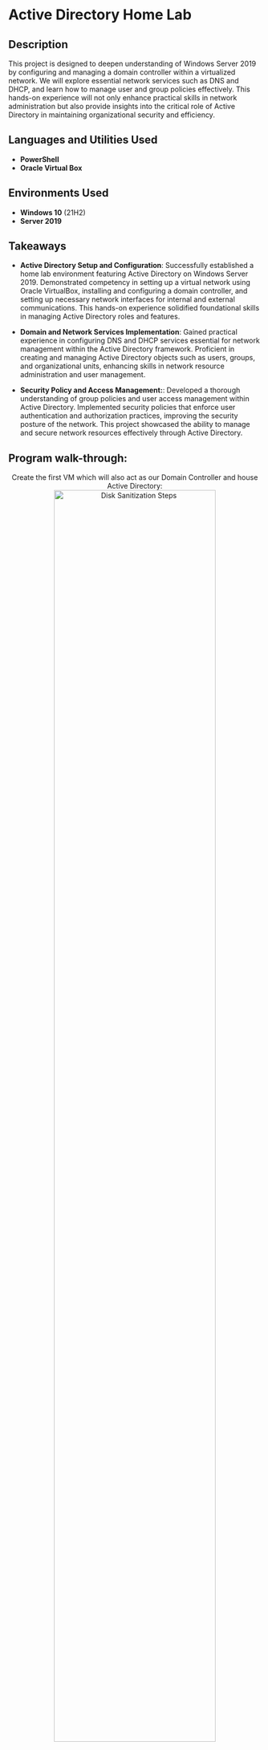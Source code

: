 <h1>Active Directory Home Lab</h1>


<h2>Description</h2>
This project is designed to deepen understanding of Windows Server 2019 by configuring and managing a domain controller within a virtualized network. We will explore essential network services such as DNS and DHCP, and learn how to manage user and group policies effectively. This hands-on experience will not only enhance practical skills in network administration but also provide insights into the critical role of Active Directory in maintaining organizational security and efficiency. <br />


<h2>Languages and Utilities Used</h2>

- <b>PowerShell</b> 
- <b>Oracle Virtual Box</b>

<h2>Environments Used </h2>

- <b>Windows 10</b> (21H2)
- <b>Server 2019</b>

<h2>Takeaways</h2>

- <b>Active Directory Setup and Configuration</b>: Successfully established a home lab environment featuring Active Directory on Windows Server 2019. Demonstrated competency in setting up a virtual network using Oracle VirtualBox, installing and configuring a domain controller, and setting up necessary network interfaces for internal and external communications. This hands-on experience solidified foundational skills in managing Active Directory roles and features.

- <b>Domain and Network Services Implementation</b>: Gained practical experience in configuring DNS and DHCP services essential for network management within the Active Directory framework. Proficient in creating and managing Active Directory objects such as users, groups, and organizational units, enhancing skills in network resource administration and user management.

- <b>Security Policy and Access Management:</b>: Developed a thorough understanding of group policies and user access management within Active Directory. Implemented security policies that enforce user authentication and authorization practices, improving the security posture of the network. This project showcased the ability to manage and secure network resources effectively through Active Directory.

<h2>Program walk-through:</h2>

<p align="center">
Create the first VM which will also act as our Domain Controller and house Active Directory: <br/>
<img src="Domain Controller VM.PNG" height="80%" width="80%" alt="Disk Sanitization Steps"/>
<br />
<br />
Configure 2 network adapters with one being used to connect to the outside internet and the other being used to connect to Virtual Box private network that the clients can connect to:  <br/>
<img src="network adapters.PNG" height="80%" width="80%" alt="Disk Sanitization Steps"/>
<br />
<br />
Install Active Directory and create Domain name: <br/>
<img src="AD installation.PNG" height="80%" width="80%" alt="Disk Sanitization Steps"/>
<img src="established domain for AD.PNG" height="80%" width="80%" alt="Disk Sanitization Steps"/>
<br />
<br />
Configure NAT and Routing so clients on the private network can reach the internet through the Domain Controller:  <br/>
<img src="NAT and routing.PNG" height="80%" width="80%" alt="Disk Sanitization Steps"/>
<br />
<br />
Configure DHCP on Domain Controller so when Windows 10 machine is created it can automatically get an IP address:  <br/>
<img src="DHCP.PNG" height="80%" width="80%" alt="Disk Sanitization Steps"/>
<br />
<br />
Powershell script that will create 1k+ users in Active Directory:  <br/>
<img src="Powershell Script to Add Users.PNG" height="80%" width="80%" alt="Disk Sanitization Steps"/>
<br />
<br />
Create second VM and install Windows 10 on it which will connect to the private virtual box network. Will then be named CLIENT1 and will be used to log into it with one of the domain accounts:  <br/>
<img src="CLIENT1 VM creation.PNG" height="80%" width="80%" alt="Disk Sanitization Steps"/>

<br />
<br />
Verification of DHCP and DNS server connectivity on Windows 10 host:  <br/>
<img src="DHCP and DNS server verifcation.PNG" height="80%" width="80%" alt="Disk Sanitization Steps"/>
<br />
<br />

<br />
<br />
Verification of domain connectivity on Windows 10 host:  <br/>
<img src="mydomain.com verification on client.PNG" height="80%" width="80%" alt="Disk Sanitization Steps"/>
<br />
<br />

CLIENT1 cpu successfully added and registered to domain:  <br/>
<img src="DHCP and DNS server verifcation.PNG" height="80%" width="80%" alt="Disk Sanitization Steps"/>
<br />
<br />



 
</p>


<!--
 ```diff
- text in red
+ text in green
! text in orange
# text in gray
@@ text in purple (and bold)@@
```
--!>
